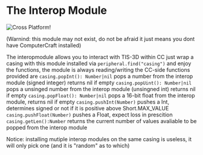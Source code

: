 # The Interop Module
![Cross Platform!](item:tisstring:interop_module)

(Warnind: this module may not exist, do not be afraid it just means you dont have ComputerCraft installed)

The interopmodule allows you to interact with TIS-3D within CC
just wrap a casing with this module installed via `peripheral.find("casing")`
and enjoy the functions, the module is always reading/writing
the CC-side functions provided are
`casing.popInt(): Number|nil` pops a number from the interop module (signed integer) returns nil if empty
`casing.popUint(): Number|nil` pops a unsinged number from the interop module (unsingned int) returns nil if empty
`casing.popFloat(): Number|nil` pops a 16-bit float from the interop module, returns nil if empty
`casing.pushInt(Number)` pushes a Int, determines signed or not if it is positive above Short.MAX_VALUE
`casing.pushFloat(Number)` pushes a Float, expect loss in prescition
`casing.getLen():Number` returns the current number of values avaliable to be popped from the interop module

Notice: installing mutiple interop modules on the same casing is useless, it will only pick one 
(and it is "random" as to which)